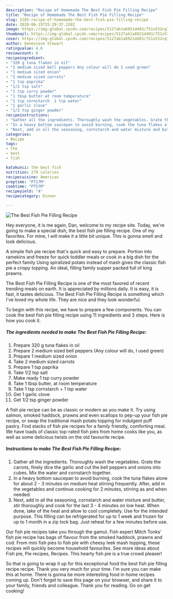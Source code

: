```yaml
---
description: "Recipe of Homemade The Best Fish Pie Filling Recipe"
title: "Recipe of Homemade The Best Fish Pie Filling Recipe"
slug: 2185-recipe-of-homemade-the-best-fish-pie-filling-recipe
date: 2020-06-15T15:29:37.228Z
image: https://img-global.cpcdn.com/recipes/5127ab1a6921d403/751x532cq70/the-best-fish-pie-filling-recipe-recipe-main-photo.jpg
thumbnail: https://img-global.cpcdn.com/recipes/5127ab1a6921d403/751x532cq70/the-best-fish-pie-filling-recipe-recipe-main-photo.jpg
cover: https://img-global.cpcdn.com/recipes/5127ab1a6921d403/751x532cq70/the-best-fish-pie-filling-recipe-recipe-main-photo.jpg
author: Genevieve Stewart
ratingvalue: 4.6
reviewcount: 8
recipeingredient:
- "320 g tuna flakes in oil"
- "2 medium sized bell peppers Any colour will do I used green"
- "1 medium sized onion"
- "2 medium sized carrots"
- "1 tsp paprika"
- "1/2 tsp salt"
- "1 tsp curry powder"
- "1 tbsp butter at room temperature"
- "1 tsp cornstarch  1 tsp water"
- "1 garlic clove"
- "1/2 tsp ginger powder"
recipeinstructions:
- "Gather all the ingredients. Thoroughly wash the vegetables. Grate the carrots, finely dice the garlic and cut the bell peppers and onions into cubes. Mix the water and cornstarch together."
- "In a heavy bottom saucepan to avoid burning, cook the tuna flakes alone for about 2 - 3 minutes on medium heat stirring frequently. After, add in the vegetables and continue cooking for 2 minutes, stirring as and when needed."
- "Next, add in all the seasoning, cornstarch and water mixture and butter, stir thoroughly and cook for the last 3 - 4 minutes on low heat. When done, take of the heat and allow to cool completely. Use for the intended purpose. This filling can be refrigerated for up to 1 week and frozen for up to 1 month in a zip lock bag. Just reheat for a few minutes before use."
categories:
- Recipe
tags:
- the
- best
- fish

katakunci: the best fish 
nutrition: 279 calories
recipecuisine: American
preptime: "PT17M"
cooktime: "PT57M"
recipeyield: "4"
recipecategory: Dinner

---
```



![The Best Fish Pie Filling Recipe](https://img-global.cpcdn.com/recipes/5127ab1a6921d403/751x532cq70/the-best-fish-pie-filling-recipe-recipe-main-photo.jpg)

Hey everyone, it is me again, Dan, welcome to my recipe site. Today, we're going to make a special dish, the best fish pie filling recipe. One of my favorites. For mine, I will make it a little bit unique. This is gonna smell and look delicious.

A simple fish pie recipe that&#39;s quick and easy to prepare. Portion into ramekins and freeze for quick toddler meals or cook in a big dish for the perfect family Using spiralized potato instead of mash gives the classic fish pie a crispy topping. An ideal, filling family supper packed full of king prawns.

The Best Fish Pie Filling Recipe is one of the most favored of recent trending meals on earth. It is appreciated by millions daily. It is easy, it is fast, it tastes delicious. The Best Fish Pie Filling Recipe is something which I've loved my whole life. They are nice and they look wonderful.


To begin with this recipe, we have to prepare a few components. You can cook the best fish pie filling recipe using 11 ingredients and 3 steps. Here is how you cook it.

<!--inarticleads1-->

##### The ingredients needed to make The Best Fish Pie Filling Recipe:

1. Prepare 320 g tuna flakes in oil
1. Prepare 2 medium sized bell peppers (Any colour will do, I used green)
1. Prepare 1 medium sized onion
1. Take 2 medium sized carrots
1. Prepare 1 tsp paprika
1. Take 1/2 tsp salt
1. Make ready 1 tsp curry powder
1. Take 1 tbsp butter, at room temperature
1. Take 1 tsp cornstarch + 1 tsp water
1. Get 1 garlic clove
1. Get 1/2 tsp ginger powder


A fish pie recipe can be as classic or modern as you make it. Try using salmon, smoked haddock, prawns and even scallops to pep-up your fish pie recipe, or swap the traditional mash potato topping for indulgent puff pastry. Find stacks of fish pie recipes for a family friendly, comforting meal. We have loads of classic top-rated fish pies from home cooks like you, as well as some delicious twists on the old favourite recipe. 

<!--inarticleads2-->

##### Instructions to make The Best Fish Pie Filling Recipe:

1. Gather all the ingredients. Thoroughly wash the vegetables. Grate the carrots, finely dice the garlic and cut the bell peppers and onions into cubes. Mix the water and cornstarch together.
1. In a heavy bottom saucepan to avoid burning, cook the tuna flakes alone for about 2 - 3 minutes on medium heat stirring frequently. After, add in the vegetables and continue cooking for 2 minutes, stirring as and when needed.
1. Next, add in all the seasoning, cornstarch and water mixture and butter, stir thoroughly and cook for the last 3 - 4 minutes on low heat. When done, take of the heat and allow to cool completely. Use for the intended purpose. This filling can be refrigerated for up to 1 week and frozen for up to 1 month in a zip lock bag. Just reheat for a few minutes before use.


Our fish pie recipes take you through the gamut. Fish expert Mitch Tonks&#39; fish pie recipe has bags of flavour from the smoked haddock, prawns and cod. From mini fish pies to fish pie with cheesy leek mash topping, these recipes will quickly become household favourites. See more ideas about Fish pie, Pie recipes, Recipes. This hearty fish pie is a true crowd pleaser! 

So that is going to wrap it up for this exceptional food the best fish pie filling recipe recipe. Thank you very much for your time. I'm sure you can make this at home. There is gonna be more interesting food in home recipes coming up. Don't forget to save this page on your browser, and share it to your family, friends and colleague. Thank you for reading. Go on get cooking!
